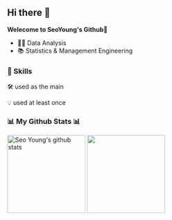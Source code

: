 ## Hi there 👋

**Welecome to SeoYoung's Github🙌**

- 👩‍💻 Data Analysis
- 📚 Statistics & Management Engineering

<h3>💪 Skills</h3>
<p> 🛠 used as the main </p>
<p> 💡 used at least once </p>

<h3>📊 My Github Stats 📊</h3>

<a href="https://github.com/leeseo0"><img align="center" style="height:180px" src="https://github-readme-stats.vercel.app/api?username=leeseo0&show_icons=true&include_all_commits=true&theme=dark&hide_border=true" alt="Seo Young's github stats" /></a>
<a href="https://github.com/leeseo0"><img align="center" style="height:180px" src="https://github-readme-stats.vercel.app/api/top-langs/?username=leeseo0&layout=compact&theme=dark&hide_border=true" /></a>
